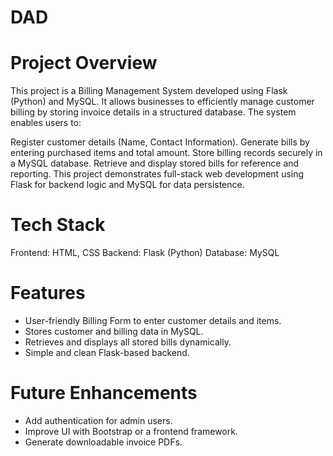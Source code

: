 # DAD

# Project Overview
This project is a Billing Management System developed using Flask (Python) and MySQL. It allows businesses to efficiently manage customer billing by storing invoice details in a structured database. The system enables users to:

Register customer details (Name, Contact Information).
Generate bills by entering purchased items and total amount.
Store billing records securely in a MySQL database.
Retrieve and display stored bills for reference and reporting.
This project demonstrates full-stack web development using Flask for backend logic and MySQL for data persistence.

# Tech Stack
Frontend: HTML, CSS
Backend: Flask (Python)
Database: MySQL

# Features
*  User-friendly Billing Form to enter customer details and items.
*  Stores customer and billing data in MySQL.
*  Retrieves and displays all stored bills dynamically.
*  Simple and clean Flask-based backend.

# Future Enhancements
*  Add authentication for admin users.
*  Improve UI with Bootstrap or a frontend framework.
*  Generate downloadable invoice PDFs.

